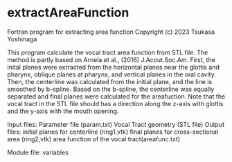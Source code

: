 # extractAreaFunction
 Fortran program for extracting area function
 Copyright (c) 2023  Tsukasa Yoshinaga
 
 This program calculate the vocal tract area function from STL file.
 The method is partly based on Arnela et al., (2016) J.Acout.Soc.Am.
 First, the inital planes were extracted from the horizontal planes
 near the glottis and pharynx, oblique planes at pharynx, and vertical
 planes in the oral cavity. Then, the centerline was calculated from
 the initial plane, and the line is smoothed by b-spline.
 Based on the b-spline, the centerline was equally separated and
 final planes were calculated for the areafuction.
 Note that the vocal tract in the STL file should has a direction
 along the z-axis with glottis and the y-axis with the mouth opening.

 Input files: Parameter file (param.txt)
              Vocal Tract geometry (STL file) 
 Output files: initial planes for centerline (ring1.vtk)
               final planes for cross-sectional area (ring2,vtk)
               area function of the vocal tract(areafunc.txt)
   
 Module file: variables
